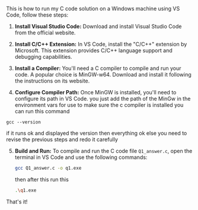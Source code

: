 This is how to run my C code solution on a Windows machine using VS Code, follow these steps:

1. **Install Visual Studio Code:** Download and install Visual Studio Code from the official website.

2. **Install C/C++ Extension:** In VS Code, install the "C/C++" extension by Microsoft. This extension provides C/C++ language support and debugging capabilities.

3. **Install a Compiler:** You'll need a C compiler to compile and run your code. A popular choice is MinGW-w64. Download and install it following the instructions on its website.

4. **Configure Compiler Path:** Once MinGW is installed, you'll need to configure its path in VS Code. you just add the path of the MinGw in the environment vars for use to make sure the c compiler is installed you can run this command 
```
gcc --version
``` 
if it runs ok and displayed the version then everything ok else you need to revise the previous steps and redo it carefully

5. **Build and Run:** To compile and run the C code file `Q1_answer.c`, open the terminal in VS Code and use the following commands:

   ```bash
   gcc Q1_answer.c -o q1.exe
   ```
   then after this run this 
   ```bash
   .\q1.exe
   ```


That's it!
